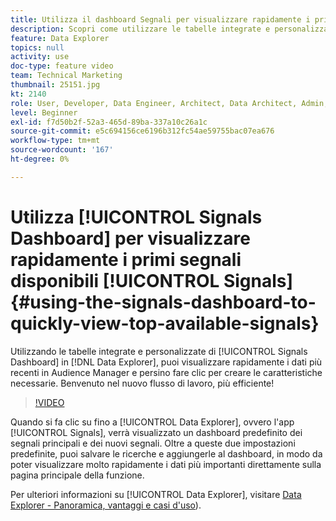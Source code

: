 ```yaml
---
title: Utilizza il dashboard Segnali per visualizzare rapidamente i primi segnali disponibili
description: Scopri come utilizzare le tabelle integrate e personalizzate nel dashboard Segnali in Data Explorer. Puoi vedere rapidamente i dati più recenti in Audience Manager e persino fare clic su per creare caratteristiche, in base alle esigenze. Benvenuto nel nuovo flusso di lavoro, più efficiente!
feature: Data Explorer
topics: null
activity: use
doc-type: feature video
team: Technical Marketing
thumbnail: 25151.jpg
kt: 2140
role: User, Developer, Data Engineer, Architect, Data Architect, Admin, Leader
level: Beginner
exl-id: f7d50b2f-52a3-465d-89ba-337a10c26a1c
source-git-commit: e5c694156ce6196b312fc54ae59755bac07ea676
workflow-type: tm+mt
source-wordcount: '167'
ht-degree: 0%

---
```


# Utilizza [!UICONTROL Signals Dashboard] per visualizzare rapidamente i primi segnali disponibili [!UICONTROL Signals] {#using-the-signals-dashboard-to-quickly-view-top-available-signals}

Utilizzando le tabelle integrate e personalizzate di [!UICONTROL Signals Dashboard] in [!DNL Data Explorer], puoi visualizzare rapidamente i dati più recenti in Audience Manager e persino fare clic per creare le caratteristiche necessarie. Benvenuto nel nuovo flusso di lavoro, più efficiente!

>[!VIDEO](https://video.tv.adobe.com/v/329430/?quality=12&captions=ita)

Quando si fa clic su fino a [!UICONTROL Data Explorer], ovvero l&#39;app [!UICONTROL Signals], verrà visualizzato un dashboard predefinito dei segnali principali e dei nuovi segnali. Oltre a queste due impostazioni predefinite, puoi salvare le ricerche e aggiungerle al dashboard, in modo da poter visualizzare molto rapidamente i dati più importanti direttamente sulla pagina principale della funzione.

Per ulteriori informazioni su [!UICONTROL Data Explorer], visitare [Data Explorer - Panoramica, vantaggi e casi d&#39;uso](https://experienceleague.adobe.com/docs/audience-manager/user-guide/features/data-explorer/data-explorer-overview.html?lang=it)).
